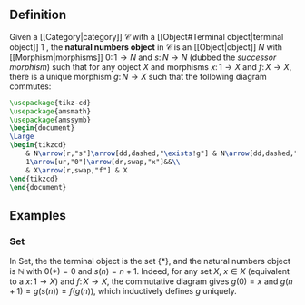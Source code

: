 ## Definition
Given a [[Category|category]] $\mathcal{C}$ with a [[Object#Terminal object|terminal object]] $1$ , the **natural numbers object** in $\mathcal{C}$ is an [[Object|object]] $N$ with [[Morphism|morphisms]] $0\colon 1\to N$ and $s\colon N\to N$ (dubbed the *successor morphism*) such that for any object $X$ and morphisms $x\colon 1\to X$ and $f\colon X\to X$, there is a unique morphism $g\colon N\to X$ such that the following diagram commutes:
```tikz
\usepackage{tikz-cd}
\usepackage{amsmath}
\usepackage{amssymb}
\begin{document}
\Large
\begin{tikzcd}
    & N\arrow[r,"s"]\arrow[dd,dashed,"\exists!g"] & N\arrow[dd,dashed,"\exists!g"]\\
    1\arrow[ur,"0"]\arrow[dr,swap,"x"]&&\\
    & X\arrow[r,swap,"f"] & X
\end{tikzcd}
\end{document}
```
## Examples
### $\mathrm{Set}$
In $\mathrm{Set}$, the the terminal object is the set $\{*\}$, and the natural numbers object is $\mathbb{N}$ with $0(*) = 0$ and $s(n) = n+1$. Indeed, for any set $X$, $x\in X$ (equivalent to a $x\colon 1\to X$) and $f\colon X\to X$, the commutative diagram gives $g(0) = x$ and $g(n+1) = g(s(n)) = f(g(n))$, which inductively defines $g$ uniquely.